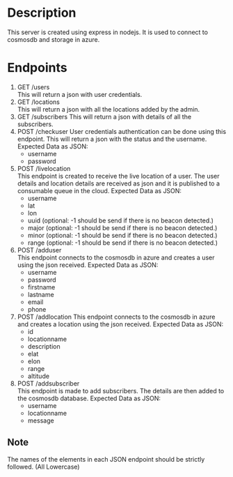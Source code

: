 # Description
This server is created using express in nodejs. It is used to connect to cosmosdb and storage in azure. 

# Endpoints
1. GET /users  
    This will return a json with user credentials.
2. GET /locations  
    This will return a json with all the locations added by the admin.
3. GET /subscribers
    This will return a json with details of all the subscribers.
4. POST /checkuser
    User credentials authentication can be done using this endpoint. This will return a json with the status and the username.
    Expected Data as JSON:
    * username
    * password
5. POST /livelocation  
    This endpoint is created to receive the live location of a user. The user details and location details are received as json and it is published to a consumable queue in the cloud.
    Expected Data as JSON:
    * username
    * lat
    * lon
    * uuid          (optional: -1 should be send if there is no beacon detected.)
    * major         (optional: -1 should be send if there is no beacon detected.)
    * minor         (optional: -1 should be send if there is no beacon detected.)
    * range         (optional: -1 should be send if there is no beacon detected.)
6. POST /adduser  
    This endpoint connects to the cosmosdb in azure and creates a user using the json received.
    Expected Data as JSON:
    * username 
    * password
    * firstname
    * lastname
    * email
    * phone
7. POST /addlocation
    This endpoint connects to the cosmosdb in azure and creates a location using the json received.
    Expected Data as JSON:
    * id
    * locationname
    * description
    * elat
    * elon
    * range
    * altitude
8. POST /addsubscriber  
    This endpoint is made to add subscribers. The details are then added to the cosmosdb database.
    Expected Data as JSON:
    * username
    * locationname
    * message

## Note
The names of the elements in each JSON endpoint should be strictly followed. (All Lowercase)
